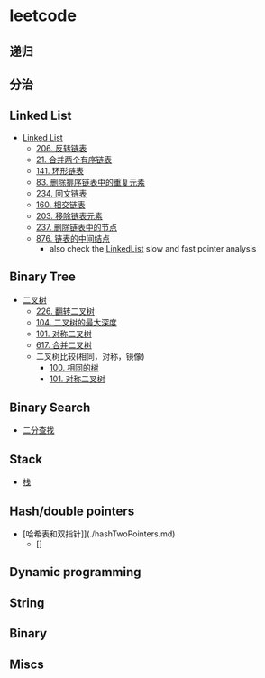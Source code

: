 # leetcode

## 递归

## 分治

## Linked List
* [Linked List](./LinkedList.md)
    * [206. 反转链表](./206-reverse-linked-list/)
    * [21. 合并两个有序链表](./21.merge-two-sorted-lists)
    * [141. 环形链表](./141.linked-list-cycle/)
    * [83. 删除排序链表中的重复元素](./83.remove-duplicates-from-sorted-list)
    * [234. 回文链表](./234-palindrome-linked-list/234.md)
    * [160. 相交链表](./160.intersection-of-two-linked-lists/)
    * [203. 移除链表元素](./203.remove-linked-list-elements)
    * [237. 删除链表中的节点](./237.delete-node-in-a-linked-list)
    * [876. 链表的中间结点](./876.middle-of-the-linked-list)
        * also check the [LinkedList](./LinkedList.md) slow and fast pointer analysis
## Binary Tree
* [二叉树](./binaryTree.md)
    * [226. 翻转二叉树](https://leetcode-cn.com/problems/invert-binary-tree/)
    * [104. 二叉树的最大深度](./104.maximum-depth-of-binary-tree/104.md/)
    * [101. 对称二叉树](./110.balanced-binary-tree/)
    * [617. 合并二叉树](./617.merge-two-binary-trees/)
    * 二叉树比较(相同，对称，镜像)
        * [100. 相同的树](./100.same-tree)
        * [101. 对称二叉树](./101.symmetric-tree)
## Binary Search 
* [二分查找](./binarySearch.md)

## Stack
* [栈](./stack.md)

## Hash/double pointers
* [哈希表和双指针]](./hashTwoPointers.md)
    * []
## Dynamic programming

## String

## Binary


## Miscs

